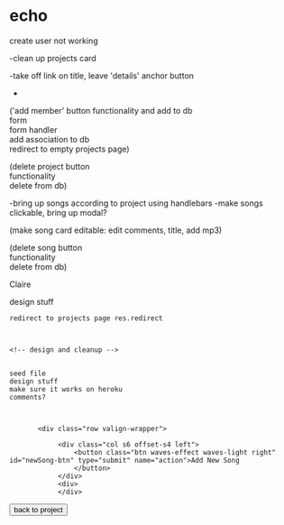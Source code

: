 # echo

create user not working

<!-- homepage -->


<!-- projects page -->
-clean up projects card

-take off link on title, leave 'details' anchor button

-


('add member' button functionality and add to db   
 form    
 form handler    
 add association to db  
redirect to empty projects page)

 (delete project button    
 functionality    
 delete from db)



 <!-- project-select page (songs page) -->
-bring up songs according to project using handlebars
-make songs clickable, bring up modal?

  (make song card editable:
  edit comments, title, add mp3)

   (delete song button   
    functionality   
     delete from db)


Claire
<!-- newsong page -->

design stuff 

    redirect to projects page res.redirect
  


    <!-- design and cleanup -->


    seed file
    design stuff 
    make sure it works on heroku
    comments?



           <div class="row valign-wrapper">
                
                <div class="col s6 offset-s4 left">
                    <button class="btn waves-effect waves-light right" id="newSong-btn" type="submit" name="action">Add New Song
                    </button>
                </div>
                <div>
                </div>
    
 </form>
</div>

 <button id="back-btn">back to project</button>